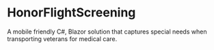 # HonorFlightScreening
A mobile friendly C#, Blazor solution that captures special needs when transporting veterans for medical care. 
